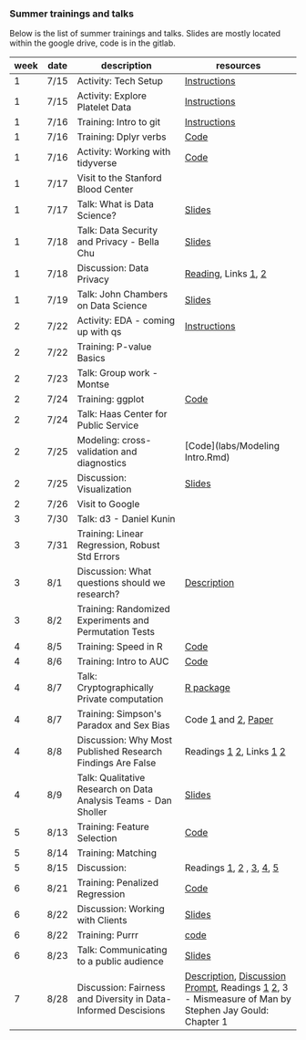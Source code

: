 


### Summer trainings and talks

Below is the list of summer trainings and talks.
Slides are mostly located within the google drive, code is in the gitlab. 

| week | date  | description   | resources |
| ---- | ----- | ---------------- |  ---------------- |
|  1   | 7/15  | Activity: Tech Setup | [Instructions](resources/tech_setup/technical_setup.md) |
|  1   | 7/15 |  Activity: Explore Platelet Data | [Instructions](w1_w2/week1/day_0715.md) |
|  1   |  7/16 | Training: Intro to git | [Instructions](resources/reference/git_gitlab.md) |  
|  1   | 7/16  | Training: Dplyr verbs | [Code](labs/the-5-verbs-of_dplyr) |
|  1   | 7/16  | Activity: Working with tidyverse | [Code](labs/tidyr_intro.Rmd) | 
|  1   |  7/17 | Visit to the Stanford Blood Center | |
|  1   |  7/17 | Talk: What is Data Science? | [Slides](https://drive.google.com/open?id=1cPBpHH3jWXCMJqTCRk2nX8knMCf9eFrq) |
|  1   | 7/18 | Talk: Data Security and Privacy - Bella Chu | [Slides](https://drive.google.com/open?id=1rKkQNHyfs5Yor7EwyIqpktUYuXAS2xrB) |
|  1   | 7/18 | Discussion: Data Privacy | [Reading](https://drive.google.com/open?id=1xQclT7sqDTK2jc_ZtF3vDmzndiE6onk6), Links [1](https://journals.plos.org/ploscompbiol/article?id=10.1371/journal.pcbi.1005399), [2](http://helper.ipam.ucla.edu/publications/pbd2018/pbd2018_14892.pdf)|
|  1 | 7/19 | Talk: John Chambers on Data Science | [Slides](https://drive.google.com/open?id=1bXN0A3_4Q6hXnQzc8IWM-8gIS-moJYND)|
|  2 |  7/22 | Activity: EDA - coming up with qs | [Instructions](w1_w2/week2/day_0722.md) |
|  2   |  7/22 | Training: P-value Basics | |
|  2   |  7/23 | Talk: Group work - Montse | |
|  2  | 7/24 | Training: ggplot | [Code](labs/ggplot_session_07_24.Rmd) |
|  2  | 7/24 | Talk: Haas Center for Public Service | |
|  2 | 7/25 | Modeling: cross-validation and diagnostics | [Code](labs/Modeling Intro.Rmd) |
|  2 | 7/25 | Discussion: Visualization | [Slides](https://drive.google.com/open?id=19KPlfZJdBnxY833cjkgy0c8j6oVQ6qWR) |
| 2 | 7/26 | Visit to Google | |
| 3 | 7/30 | Talk: d3 - Daniel Kunin |  |
| 3 | 7/31 | Training: Linear Regression, Robust Std Errors | | 
| 3 | 8/1 | Discussion: What questions should we research? | [Description](labs/questions_to_research.md) | 
| 3 | 8/2 | Training: Randomized Experiments and Permutation Tests | |
| 4 | 8/5 | Training: Speed in R |  [Code](labs/speed.Rmd) |
| 4 | 8/6 | Training: Intro to AUC | [Code](labs/auc_imbalanced.Rmd)
| 4 | 8/7 | Talk: Cryptographically Private computation | [R package](https://github.com/bnaras/homomorpheR) |
| 4 | 8/7 | Training: Simpson's Paradox and Sex Bias | Code [1](labs/berkeley.R) and [2](https://github.com/stenhaug/teachR/blob/master/dssg_example_code/berkeley.R), [Paper](https://journals.plos.org/plosmedicine/article?id=10.1371/journal.pmed.0020124) |
| 4 | 8/8 | Discussion: Why Most Published Research Findings Are False | Readings [1](https://journals.plos.org/plosmedicine/article?id=10.1371/journal.pmed.0020124) [2](https://xkcd.com/882/), Links [1](https://en.wikipedia.org/wiki/Reproducibility_Project#cite_note-8 ) [2](https://80000hours.org/psychology-replication-quiz/) |
| 4 | 8/9 | Talk: Qualitative Research on Data Analysis Teams - Dan Sholler | [Slides](https://drive.google.com/open?id=1OiM3bZUbmaAPNBYmHVsjQkw5i9KOiPx5) |
| 5 | 8/13 | Training: Feature Selection | [Code](labs/var_selection.Rmd) |
| 5 | 8/14 | Training: Matching |  |
| 5 | 8/15 | Discussion: | Readings [1](http://www.eugenicsarchive.org/html/eugenics/static/images/260.html), [2](http://www.eugenicsarchive.org/html/eugenics/static/themes/39.html) , [3](https://www.gwern.net/docs/iq/1917-goddard.pdf), [4](https://www.pnas.org/content/pnas/110/15/5802.full.pdf), [5](https://www.pnas.org/content/pnas/115/16/E3635) |
| 6 | 8/21 | Training: Penalized Regression | [Code](labs/penalized_regression.Rmd) |
| 6 | 8/22 | Discussion: Working with Clients | [Slides](https://drive.google.com/open?id=1RSgRitEbOAY-iP4b36-yLV_hBO4ws0lo) |
| 6 | 8/22 | Training: Purrr | [code](labs/try_purrr.Rmd) |
| 6 | 8/23 | Talk: Communicating to a public audience | [Slides](https://drive.google.com/open?id=1UwZYv55xi-XBflsVS0jqNmzXdOTlu_21) |
| 7 | 8/28 | Discussion: Fairness and Diversity in Data-Informed Descisions | [Description](https://drive.google.com/open?id=1WlugrG6aLmBzq3J81L-NynM1ggRDAsnb), [Discussion Prompt](https://drive.google.com/open?id=18E-PYRRPzWdFWXi0Vtmn8D0Lv7ajvBH2), Readings  [1](https://journals.sagepub.com/doi/10.1177/096228029700600202) [2](https://royalsocietypublishing.org/doi/full/10.1098/rstb.2015.0119), 3 - Mismeasure of Man by Stephen Jay Gould: Chapter 1|
